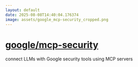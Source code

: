 ```yaml
---
layout: default
date: 2025-08-08T14:40:04.176374
image: assets/google_mcp-security_cropped.png
---
```


# [google/mcp-security](https://github.com/google/mcp-security)

connect LLMs with Google security tools using MCP servers
